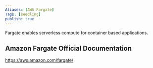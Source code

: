 ```yaml
---
Aliases: [AWS Fargate]
Tags: [seedling]
publish: true
---
```


Fargate enables serverless compute for container based applications.

## Amazon Fargate Official Documentation

https://aws.amazon.com/fargate/